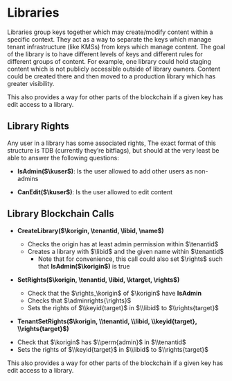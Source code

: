 # Libraries
Libraries group keys together which may create/modify content within a specific context. 
They act as a way to separate the keys which manage tenant infrastructure (like KMSs) from keys which manage content.
The goal of the library is to have different levels of keys and different rules for different groups of content.
For example, one library could hold staging content which is not publicly accessible outside of library owners.
Content could be created there and then moved to a production library which has greater visibility.

This also provides a way for other parts of the blockchain if a given key has edit access to a library.

## Library Rights

Any user in a library has some associated rights,
The exact format of this structure is TDB (currently they’re bitflags), but should at the very least be able to answer the following questions:

* **IsAdmin($\kuser$)**: Is the user allowed to add other users as non-admins

* **CanEdit($\kuser$)**: Is the user allowed to edit content

## Library Blockchain Calls

* **CreateLibrary($\korigin, \tenantid, \libid, \name$)** 
  - Checks the origin has at least admin permission within $\tenantid$
  - Creates a library with $\libid$ and the given name within $\tenantid$
    * Note that for convenience, this call could also set $\rights$ such that **IsAdmin($\korigin$)** is true
* **SetRights($\korigin, \tenantid, \libid, \ktarget, \rights$)**
  - Check that the $\rights_\korigin$ of $\korigin$ have **IsAdmin**
  - Checks that $\adminrights{\rights}$
  - Sets the rights of $\\keyid{target}$ in $\\libid$ to $\\rights{target}$

* **TenantSetRights($\korigin, \\tenantid, \\libid, \\keyid{target}, \\rights{target}$)**
-   Check that $\korigin$ has $\\perm{admin}$ in $\\tenantid$
-   Sets the rights of $\\keyid{target}$ in $\\libid$ to $\\rights{target}$

This also provides a way for other parts of the blockchain if a given
key has edit access to a library.
